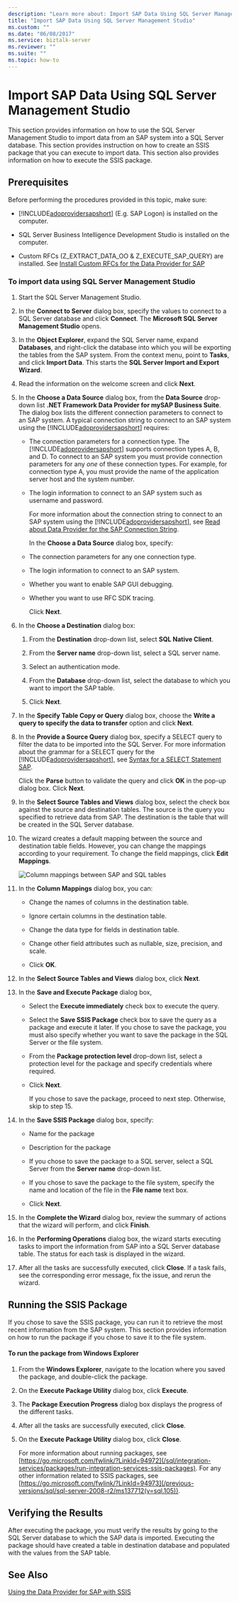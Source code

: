 ```yaml
---
description: "Learn more about: Import SAP Data Using SQL Server Management Studio"
title: "Import SAP Data Using SQL Server Management Studio"
ms.custom: ""
ms.date: "06/08/2017"
ms.service: biztalk-server
ms.reviewer: ""
ms.suite: ""
ms.topic: how-to
---
```

# Import SAP Data Using SQL Server Management Studio
This section provides information on how to use the SQL Server Management Studio to import data from an SAP system into a SQL Server database. This section provides instruction on how to create an SSIS package that you can execute to import data. This section also provides information on how to execute the SSIS package.

## Prerequisites
 Before performing the procedures provided in this topic, make sure:

- [!INCLUDE[adoprovidersapshort](../../includes/adoprovidersapshort-md.md)] (E.g. SAP Logon) is installed on the computer. 

- SQL Server Business Intelligence Development Studio is installed on the computer.

- Custom RFCs (Z_EXTRACT_DATA_OO & Z_EXECUTE_SAP_QUERY) are installed. See [Install Custom RFCs for the Data Provider for SAP](../../adapters-and-accelerators/adapter-sap/install-custom-rfcs-for-the-data-provider-for-sap.md)

### To import data using SQL Server Management Studio

1. Start the SQL Server Management Studio.

2. In the **Connect to Server** dialog box, specify the values to connect to a SQL Server database and click **Connect**. The **Microsoft SQL Server Management Studio** opens.

3. In the **Object Explorer**, expand the SQL Server name, expand **Databases**, and right-click the database into which you will be exporting the tables from the SAP system. From the context menu, point to **Tasks**, and click **Import Data**. This starts the **SQL Server Import and Export Wizard**.

4. Read the information on the welcome screen and click **Next**.

5. In the **Choose a Data Source** dialog box, from the **Data Source** drop-down list **.NET Framework Data Provider for mySAP Business Suite**. The dialog box lists the different connection parameters to connect to an SAP system. A typical connection string to connect to an SAP system using the [!INCLUDE[adoprovidersapshort](../../includes/adoprovidersapshort-md.md)] requires:

   - The connection parameters for a connection type. The [!INCLUDE[adoprovidersapshort](../../includes/adoprovidersapshort-md.md)] supports connection types A, B, and D. To connect to an SAP system you must provide connection parameters for any *one* of these connection types. For example, for connection type A, you must provide the name of the application server host and the system number.

   - The login information to connect to an SAP system such as username and password.

     For more information about the connection string to connect to an SAP system using the [!INCLUDE[adoprovidersapshort](../../includes/adoprovidersapshort-md.md)], see [Read about Data Provider for the SAP Connection String](../../adapters-and-accelerators/adapter-sap/read-about-data-provider-types-for-the-sap-connection-string.md).

     In the **Choose a Data Source** dialog box, specify:

   - The connection parameters for any one connection type.

   - The login information to connect to an SAP system.

   - Whether you want to enable SAP GUI debugging.

   - Whether you want to use RFC SDK tracing.

     Click **Next**.

6. In the **Choose a Destination** dialog box:

   1.  From the **Destination** drop-down list, select **SQL Native Client**.

   2.  From the **Server name** drop-down list, select a SQL server name.

   3.  Select an authentication mode.

   4.  From the **Database** drop-down list, select the database to which you want to import the SAP table.

   5.  Click **Next**.

7. In the **Specify Table Copy or Query** dialog box, choose the **Write a query to specify the data to transfer** option and click **Next**.

8. In the **Provide a Source Query** dialog box, specify a SELECT query to filter the data to be imported into the SQL Server. For more information about the grammar for a SELECT query for the [!INCLUDE[adoprovidersapshort](../../includes/adoprovidersapshort-md.md)], see [Syntax for a SELECT Statement SAP](../../adapters-and-accelerators/adapter-sap/syntax-for-a-select-statement-in-sap.md).

    Click the **Parse** button to validate the query and click **OK** in the pop-up dialog box. Click **Next**.

9. In the **Select Source Tables and Views** dialog box, select the check box against the source and destination tables. The source is the query you specified to retrieve data from SAP. The destination is the table that will be created in the SQL Server database.

10. The wizard creates a default mapping between the source and destination table fields. However, you can change the mappings according to your requirement. To change the field mappings, click **Edit Mappings**.

     ![Column mappings between SAP and SQL tables](../../adapters-and-accelerators/adapter-sap/media/73751f74-4cd0-47c6-85ea-de7f507131a0.gif "73751f74-4cd0-47c6-85ea-de7f507131a0")

11. In the **Column Mappings** dialog box, you can:

    -   Change the names of columns in the destination table.

    -   Ignore certain columns in the destination table.

    -   Change the data type for fields in destination table.

    -   Change other field attributes such as nullable, size, precision, and scale.

    -   Click **OK**.

12. In the **Select Source Tables and Views** dialog box, click **Next**.

13. In the **Save and Execute Package** dialog box,

    - Select the **Execute immediately** check box to execute the query.

    - Select the **Save SSIS Package** check box to save the query as a package and execute it later. If you chose to save the package, you must also specify whether you want to save the package in the SQL Server or the file system.

    - From the **Package protection level** drop-down list, select a protection level for the package and specify credentials where required.

    - Click **Next**.

      If you chose to save the package, proceed to next step. Otherwise, skip to step 15.

14. In the **Save SSIS Package** dialog box, specify:

    -   Name for the package

    -   Description for the package

    -   If you chose to save the package to a SQL server, select a SQL Server from the **Server name** drop-down list.

    -   If you chose to save the package to the file system, specify the name and location of the file in the **File name** text box.

    -   Click **Next**.

15. In the **Complete the Wizard** dialog box, review the summary of actions that the wizard will perform, and click **Finish**.

16. In the **Performing Operations** dialog box, the wizard starts executing tasks to import the information from SAP into a SQL Server database table. The status for each task is displayed in the wizard.

17. After all the tasks are successfully executed, click **Close**. If a task fails, see the corresponding error message, fix the issue, and rerun the wizard.

## Running the SSIS Package
 If you chose to save the SSIS package, you can run it to retrieve the most recent information from the SAP system. This section provides information on how to run the package if you chose to save it to the file system.

#### To run the package from Windows Explorer

1. From the **Windows Explorer**, navigate to the location where you saved the package, and double-click the package.

2. On the **Execute Package Utility** dialog box, click **Execute**.

3. The **Package Execution Progress** dialog box displays the progress of the different tasks.

4. After all the tasks are successfully executed, click **Close**.

5. On the **Execute Package Utility** dialog box, click **Close**.

   For more information about running packages, see [https://go.microsoft.com/fwlink/?LinkId=94972](/sql/integration-services/packages/run-integration-services-ssis-packages). For any other information related to SSIS packages, see [https://go.microsoft.com/fwlink/?LinkId=94973](/previous-versions/sql/sql-server-2008-r2/ms137712(v=sql.105)).

## Verifying the Results
 After executing the package, you must verify the results by going to the SQL Server database to which the SAP data is imported. Executing the package should have created a table in destination database and populated with the values from the SAP table.

## See Also
 [Using the Data Provider for SAP with SSIS](../../adapters-and-accelerators/adapter-sap/use-the-data-provider-for-sap-with-ssis.md)
